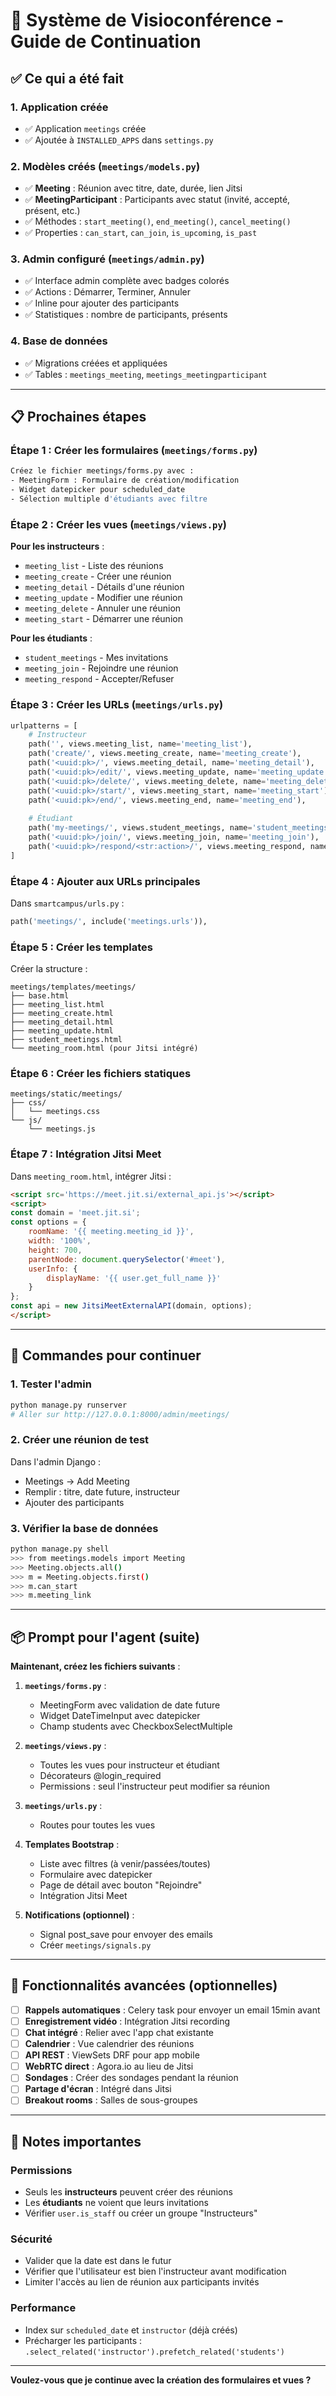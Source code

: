 # 🎥 Système de Visioconférence - Guide de Continuation

## ✅ Ce qui a été fait

### 1. **Application créée**
- ✅ Application `meetings` créée
- ✅ Ajoutée à `INSTALLED_APPS` dans `settings.py`

### 2. **Modèles créés** (`meetings/models.py`)
- ✅ **Meeting** : Réunion avec titre, date, durée, lien Jitsi
- ✅ **MeetingParticipant** : Participants avec statut (invité, accepté, présent, etc.)
- ✅ Méthodes : `start_meeting()`, `end_meeting()`, `cancel_meeting()`
- ✅ Properties : `can_start`, `can_join`, `is_upcoming`, `is_past`

### 3. **Admin configuré** (`meetings/admin.py`)
- ✅ Interface admin complète avec badges colorés
- ✅ Actions : Démarrer, Terminer, Annuler
- ✅ Inline pour ajouter des participants
- ✅ Statistiques : nombre de participants, présents

### 4. **Base de données**
- ✅ Migrations créées et appliquées
- ✅ Tables : `meetings_meeting`, `meetings_meetingparticipant`

---

## 📋 Prochaines étapes

### Étape 1 : Créer les formulaires (`meetings/forms.py`)

```bash
Créez le fichier meetings/forms.py avec :
- MeetingForm : Formulaire de création/modification
- Widget datepicker pour scheduled_date
- Sélection multiple d'étudiants avec filtre
```

### Étape 2 : Créer les vues (`meetings/views.py`)

**Pour les instructeurs** :
- `meeting_list` - Liste des réunions
- `meeting_create` - Créer une réunion
- `meeting_detail` - Détails d'une réunion
- `meeting_update` - Modifier une réunion
- `meeting_delete` - Annuler une réunion
- `meeting_start` - Démarrer une réunion

**Pour les étudiants** :
- `student_meetings` - Mes invitations
- `meeting_join` - Rejoindre une réunion
- `meeting_respond` - Accepter/Refuser

### Étape 3 : Créer les URLs (`meetings/urls.py`)

```python
urlpatterns = [
    # Instructeur
    path('', views.meeting_list, name='meeting_list'),
    path('create/', views.meeting_create, name='meeting_create'),
    path('<uuid:pk>/', views.meeting_detail, name='meeting_detail'),
    path('<uuid:pk>/edit/', views.meeting_update, name='meeting_update'),
    path('<uuid:pk>/delete/', views.meeting_delete, name='meeting_delete'),
    path('<uuid:pk>/start/', views.meeting_start, name='meeting_start'),
    path('<uuid:pk>/end/', views.meeting_end, name='meeting_end'),
    
    # Étudiant
    path('my-meetings/', views.student_meetings, name='student_meetings'),
    path('<uuid:pk>/join/', views.meeting_join, name='meeting_join'),
    path('<uuid:pk>/respond/<str:action>/', views.meeting_respond, name='meeting_respond'),
]
```

### Étape 4 : Ajouter aux URLs principales

Dans `smartcampus/urls.py` :
```python
path('meetings/', include('meetings.urls')),
```

### Étape 5 : Créer les templates

Créer la structure :
```
meetings/templates/meetings/
├── base.html
├── meeting_list.html
├── meeting_create.html
├── meeting_detail.html
├── meeting_update.html
├── student_meetings.html
└── meeting_room.html (pour Jitsi intégré)
```

### Étape 6 : Créer les fichiers statiques

```
meetings/static/meetings/
├── css/
│   └── meetings.css
└── js/
    └── meetings.js
```

### Étape 7 : Intégration Jitsi Meet

Dans `meeting_room.html`, intégrer Jitsi :
```html
<script src='https://meet.jit.si/external_api.js'></script>
<script>
const domain = 'meet.jit.si';
const options = {
    roomName: '{{ meeting.meeting_id }}',
    width: '100%',
    height: 700,
    parentNode: document.querySelector('#meet'),
    userInfo: {
        displayName: '{{ user.get_full_name }}'
    }
};
const api = new JitsiMeetExternalAPI(domain, options);
</script>
```

---

## 🚀 Commandes pour continuer

### 1. Tester l'admin
```bash
python manage.py runserver
# Aller sur http://127.0.0.1:8000/admin/meetings/
```

### 2. Créer une réunion de test
Dans l'admin Django :
- Meetings → Add Meeting
- Remplir : titre, date future, instructeur
- Ajouter des participants

### 3. Vérifier la base de données
```bash
python manage.py shell
>>> from meetings.models import Meeting
>>> Meeting.objects.all()
>>> m = Meeting.objects.first()
>>> m.can_start
>>> m.meeting_link
```

---

## 📦 Prompt pour l'agent (suite)

**Maintenant, créez les fichiers suivants** :

1. **`meetings/forms.py`** :
   - MeetingForm avec validation de date future
   - Widget DateTimeInput avec datepicker
   - Champ students avec CheckboxSelectMultiple

2. **`meetings/views.py`** :
   - Toutes les vues pour instructeur et étudiant
   - Décorateurs @login_required
   - Permissions : seul l'instructeur peut modifier sa réunion

3. **`meetings/urls.py`** :
   - Routes pour toutes les vues

4. **Templates Bootstrap** :
   - Liste avec filtres (à venir/passées/toutes)
   - Formulaire avec datepicker
   - Page de détail avec bouton "Rejoindre"
   - Intégration Jitsi Meet

5. **Notifications (optionnel)** :
   - Signal post_save pour envoyer des emails
   - Créer `meetings/signals.py`

---

## 🎯 Fonctionnalités avancées (optionnelles)

- [ ] **Rappels automatiques** : Celery task pour envoyer un email 15min avant
- [ ] **Enregistrement vidéo** : Intégration Jitsi recording
- [ ] **Chat intégré** : Relier avec l'app chat existante
- [ ] **Calendrier** : Vue calendrier des réunions
- [ ] **API REST** : ViewSets DRF pour app mobile
- [ ] **WebRTC direct** : Agora.io au lieu de Jitsi
- [ ] **Sondages** : Créer des sondages pendant la réunion
- [ ] **Partage d'écran** : Intégré dans Jitsi
- [ ] **Breakout rooms** : Salles de sous-groupes

---

## 📝 Notes importantes

### Permissions
- Seuls les **instructeurs** peuvent créer des réunions
- Les **étudiants** ne voient que leurs invitations
- Vérifier `user.is_staff` ou créer un groupe "Instructeurs"

### Sécurité
- Valider que la date est dans le futur
- Vérifier que l'utilisateur est bien l'instructeur avant modification
- Limiter l'accès au lien de réunion aux participants invités

### Performance
- Index sur `scheduled_date` et `instructor` (déjà créés)
- Précharger les participants : `.select_related('instructor').prefetch_related('students')`

---

**Voulez-vous que je continue avec la création des formulaires et vues ?**
